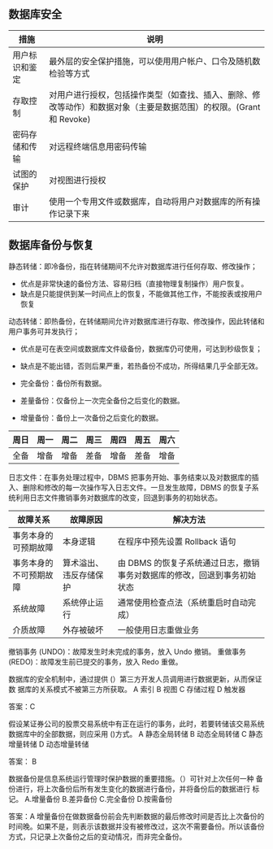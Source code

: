 ```toc
```

## 数据库安全

|措施|说明|
|-|-|
|用户标识和鉴定|最外层的安全保护措施，可以使用用户帐户、口令及随机数检验等方式|
|存取控制|对用户进行授权，包括操作类型（如查找、插入、删除、修改等动作）和数据对象（主要是数据范围）的权限。(Grant 和 Revoke)|
|密码存储和传输|对远程终端信息用密码传输|
|试图的保护|对视图进行授权|
|审计|使用一个专用文件或数据库，自动将用户对数据库的所有操作记录下来|

## 数据库备份与恢复

静态转储：即冷备份，指在转储期间不允许对数据库进行任何存取、修改操作；
- 优点是非常快速的备份方法、容易归档（直接物理复制操作）用户恢复。
- 缺点是只能提供到某一时间点上的恢复，不能做其他工作，不能按表或按用户恢复

动态转储：即热备份，在转储期间允许对数据库进行存取、修改操作，因此转储和用户事务可并发执行；
- 优点是可在表空间或数据库文件级备份，数据库仍可使用，可达到秒级恢复；
- 缺点是不能出错，否则后果严重，若热备份不成功，所得结果几乎全部无效。

- 完全备份：备份所有数据。
- 差量备份：仅备份上一次完全备份之后变化的数据。
- 增量备份：备份上一次备份之后变化的数据。

|周日|周一|周二|周三|周四|周五|周六|
|-|-|-|-|-|-|-|
|全备|增备|增备|差备|增备|差备|增备|


日志文件：在事务处理过程中，DBMS 把事务开始、事务结束以及对数据库的插入、删除和修改的每一次操作写入日志文件。一旦发生故障，DBMS 的恢复子系统利用日志文件撒销事务对数据库的改变，回退到事务的初始状态。

|故障关系|故障原因|解决方法|
|-|-|-|
|事务本身的可预期故障|本身逻辑|在程序中预先设置 Rollback 语句|
|事务本身的不可预期故障|算术溢出、违反存储保护|由 DBMS 的恢复子系统通过日志，撤销事务对数据库的修改，回退到事务初始状态|
|系统故障|系统停止运行|通常使用检查点法（系统重启时自动完成）|
|介质故障|外存被破坏|一般使用日志重做业务|

撤销事务 (UNDO)：故障发生时未完成的事务，放入 Undo 撤销。
重做事务 (REDO)：故障发生前已提交的事务，放入 Redo 重做。

数据库的安全机制中，通过提供 (）第三方开发人员调用进行数据更新，从而保证数
据库的关系模式不被第三方所获取。
A 索引
B 视图
C 存储过程
D 触发器

答案：C

假设某证券公司的股票交易系统中有正在运行的事务，此时，若要转储该交易系统
数据库中的全部数据，则应采用 ()方式。
A 静态全局转储
B 动态全局转储
C 静态增量转储
D 动态增量转储

答案：
B

数据备份是信息系统运行管理时保护数据的重要措施。（）可针对上次任何一种
备份进行，将上次备份后所有发生变化的数据进行备份，并将备份后的数据进行
标记。
A.增量备份
B.差异备份
C.完全备份
D.按需备份

答案：A
增量备份在做数据备份前会先判断数据的最后修改时间是否比上次备份的时间晚。如果不是，则表示该数据并没有被修改过，这次不需要备份。所以该备份方式，只记录上次备份之后的变动情况，而非完全备份。